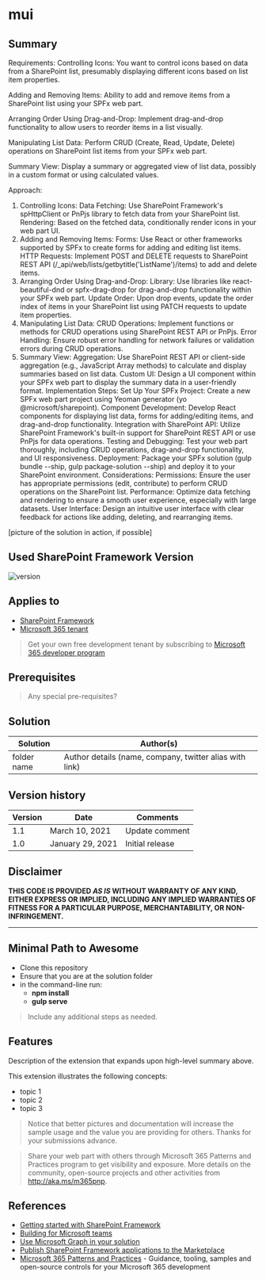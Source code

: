 # mui

## Summary

Requirements:
Controlling Icons: You want to control icons based on data from a SharePoint list, presumably displaying different icons based on list item properties.

Adding and Removing Items: Ability to add and remove items from a SharePoint list using your SPFx web part.

Arranging Order Using Drag-and-Drop: Implement drag-and-drop functionality to allow users to reorder items in a list visually.

Manipulating List Data: Perform CRUD (Create, Read, Update, Delete) operations on SharePoint list items from your SPFx web part.

Summary View: Display a summary or aggregated view of list data, possibly in a custom format or using calculated values.

Approach:
1. Controlling Icons:
Data Fetching: Use SharePoint Framework's spHttpClient or PnPjs library to fetch data from your SharePoint list.
Rendering: Based on the fetched data, conditionally render icons in your web part UI.
2. Adding and Removing Items:
Forms: Use React or other frameworks supported by SPFx to create forms for adding and editing list items.
HTTP Requests: Implement POST and DELETE requests to SharePoint REST API (/_api/web/lists/getbytitle('ListName')/items) to add and delete items.
3. Arranging Order Using Drag-and-Drop:
Library: Use libraries like react-beautiful-dnd or spfx-drag-drop for drag-and-drop functionality within your SPFx web part.
Update Order: Upon drop events, update the order index of items in your SharePoint list using PATCH requests to update item properties.
4. Manipulating List Data:
CRUD Operations: Implement functions or methods for CRUD operations using SharePoint REST API or PnPjs.
Error Handling: Ensure robust error handling for network failures or validation errors during CRUD operations.
5. Summary View:
Aggregation: Use SharePoint REST API or client-side aggregation (e.g., JavaScript Array methods) to calculate and display summaries based on list data.
Custom UI: Design a UI component within your SPFx web part to display the summary data in a user-friendly format.
Implementation Steps:
Set Up Your SPFx Project: Create a new SPFx web part project using Yeoman generator (yo @microsoft/sharepoint).
Component Development: Develop React components for displaying list data, forms for adding/editing items, and drag-and-drop functionality.
Integration with SharePoint API: Utilize SharePoint Framework's built-in support for SharePoint REST API or use PnPjs for data operations.
Testing and Debugging: Test your web part thoroughly, including CRUD operations, drag-and-drop functionality, and UI responsiveness.
Deployment: Package your SPFx solution (gulp bundle --ship, gulp package-solution --ship) and deploy it to your SharePoint environment.
Considerations:
Permissions: Ensure the user has appropriate permissions (edit, contribute) to perform CRUD operations on the SharePoint list.
Performance: Optimize data fetching and rendering to ensure a smooth user experience, especially with large datasets.
User Interface: Design an intuitive user interface with clear feedback for actions like adding, deleting, and rearranging items.

[picture of the solution in action, if possible]

## Used SharePoint Framework Version

![version](https://img.shields.io/badge/version-1.18.2-green.svg)

## Applies to

- [SharePoint Framework](https://aka.ms/spfx)
- [Microsoft 365 tenant](https://docs.microsoft.com/en-us/sharepoint/dev/spfx/set-up-your-developer-tenant)

> Get your own free development tenant by subscribing to [Microsoft 365 developer program](http://aka.ms/o365devprogram)

## Prerequisites

> Any special pre-requisites?

## Solution

| Solution    | Author(s)                                               |
| ----------- | ------------------------------------------------------- |
| folder name | Author details (name, company, twitter alias with link) |

## Version history

| Version | Date             | Comments        |
| ------- | ---------------- | --------------- |
| 1.1     | March 10, 2021   | Update comment  |
| 1.0     | January 29, 2021 | Initial release |

## Disclaimer

**THIS CODE IS PROVIDED _AS IS_ WITHOUT WARRANTY OF ANY KIND, EITHER EXPRESS OR IMPLIED, INCLUDING ANY IMPLIED WARRANTIES OF FITNESS FOR A PARTICULAR PURPOSE, MERCHANTABILITY, OR NON-INFRINGEMENT.**

---

## Minimal Path to Awesome

- Clone this repository
- Ensure that you are at the solution folder
- in the command-line run:
  - **npm install**
  - **gulp serve**

> Include any additional steps as needed.

## Features

Description of the extension that expands upon high-level summary above.

This extension illustrates the following concepts:

- topic 1
- topic 2
- topic 3

> Notice that better pictures and documentation will increase the sample usage and the value you are providing for others. Thanks for your submissions advance.

> Share your web part with others through Microsoft 365 Patterns and Practices program to get visibility and exposure. More details on the community, open-source projects and other activities from http://aka.ms/m365pnp.

## References

- [Getting started with SharePoint Framework](https://docs.microsoft.com/en-us/sharepoint/dev/spfx/set-up-your-developer-tenant)
- [Building for Microsoft teams](https://docs.microsoft.com/en-us/sharepoint/dev/spfx/build-for-teams-overview)
- [Use Microsoft Graph in your solution](https://docs.microsoft.com/en-us/sharepoint/dev/spfx/web-parts/get-started/using-microsoft-graph-apis)
- [Publish SharePoint Framework applications to the Marketplace](https://docs.microsoft.com/en-us/sharepoint/dev/spfx/publish-to-marketplace-overview)
- [Microsoft 365 Patterns and Practices](https://aka.ms/m365pnp) - Guidance, tooling, samples and open-source controls for your Microsoft 365 development
